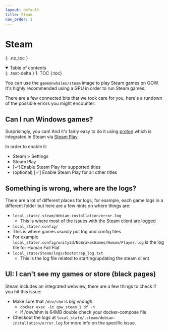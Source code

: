 ```yaml
---
layout: default
title: Steam 
nav_order: 1
---
```


# Steam
{: .no_toc }

<details open markdown="block">
  <summary>
    Table of contents
  </summary>
  {: .text-delta }
1. TOC
{:toc}
</details>

You can use the `gameonwhales/steam` image to play Steam games on GOW. It's highly recommended using a GPU in order to run Steam games.

There are a few connected bits that we took care for you, here's a rundown of the possible errors you might encounter:

## Can I run Windows games?

Surprisingly, you can! And it's fairly easy to do it using [proton](https://www.protondb.com/) which is integrated in Steam via [Steam Play](https://steamcommunity.com/games/221410/announcements/detail/1696055855739350561).

In order to enable it:
- Steam > Settings
- Steam Play
- [✓] Enable Steam Play for supported titles
- (optional) [✓] Enable Steam Play for all other titles

## Something is wrong, where are the logs?

There are a lot of different places for logs, for example, each game logs in a different folder but here are a few hints on where things are:
 - `local_state/.steam/debian-installation/error.log`
   - This is where most of the issues with the Steam client are logged
 -  `local_state/.config/`
   - This is where games *usually* put log and config files
   - For example `local_state/.config/unity3d/NoBrakesGames/Human/Player.log` is the log file for Human Fall Flat
 - `local_state/Steam/logs/bootstrap_log.txt`
   -  This is the log file related to starting/updating the steam client

## UI: I can't see my games or store (black pages) 

Steam includes an integrated webview, there are a few things to check if you hit this issue:
  - Make sure that `/dev/shm` is *big enough*
    - `docker exec -it gow_steam_1 df -h`
    - if /dev/shm is 64MB double check your docker-compose file
  - Checkout the logs at `local_state/.steam/debian-installation/error.log` for more info on the specific issue.